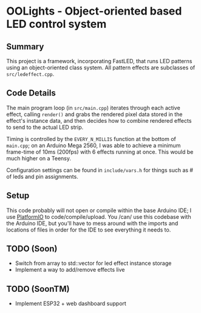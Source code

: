 # OOLights - Object-oriented based LED control system
## Summary
This project is a framework, incorporating FastLED, that runs LED patterns using
an object-oriented class system. All pattern effects are subclasses of `src/ledeffect.cpp`.

## Code Details
The main program loop (in `src/main.cpp`) iterates through each active effect, calling `render()`
and grabs the rendered pixel data stored in the effect's instance data, and then decides how to
combine rendered effects to send to the actual LED strip.


Timing is controlled by the `EVERY_N_MILLIS` function at the bottom of `main.cpp`; on an Arduino Mega 2560,
I was able to achieve a minimum frame-time of 10ms (200fps) with 6 effects running at once.
This would be much higher on a Teensy.


Configuration settings can be found in `include/vars.h` for things such as # of leds and pin assignments.

## Setup
This code probably will not open or compile within the base Arduino IDE; I use
[PlatformIO](https://platformio.org/platformio-ide) to code/compile/upload. You /can/
use this codebase with the Arduino IDE, but you'll have to mess around with the imports
and locations of files in order for the IDE to see everything it needs to.

## TODO (Soon)
- Switch from array to std::vector for led effect instance storage
- Implement a way to add/remove effects live

## TODO (SoonTM)
- Implement ESP32 + web dashboard support
